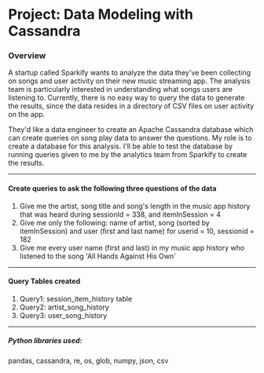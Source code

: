 # Project: Data Modeling with Cassandra


### Overview

A startup called Sparkify wants to analyze the data they've been collecting on songs and user activity on their new music streaming app. The analysis team is particularly interested in understanding what songs users are listening to. Currently, there is no easy way to query the data to generate the results, since the data resides in a directory of CSV files on user activity on the app.

They'd like a data engineer to create an Apache Cassandra database which can create queries on song play data to answer the questions. My role is to create a database for this analysis. I'll be able to test the database by running queries given to me by the analytics team from Sparkify to create the results.

---

#### **Create queries to ask the following three questions of the data**

1. Give me the artist, song title and song's length in the music app history that was heard during sessionId = 338, and itemInSession = 4
2. Give me only the following: name of artist, song (sorted by itemInSession) and user (first and last name) for userid = 10, sessionid = 182
3. Give me every user name (first and last) in my music app history who listened to the song 'All Hands Against His Own'

---

#### Query Tables created

1. Query1: session_item_history table
2. Query2: artist_song_history
3. Query3: user_song_history

---

##### Python libraries used:
pandas, 
cassandra, 
re, 
os, 
glob, 
numpy, 
json, 
csv